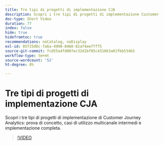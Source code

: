 ```yaml
---
title: Tre tipi di progetti di implementazione CJA
description: Scopri i tre tipi di progetti di implementazione Customer Journey Analytics, proof of concept, casi di utilizzo multicanale intermedi e implementazione completa.
doc-type: Short Video
duration: 77
index: false
hide: true
hidefromtoc: true
recommendations: noCatalog, noDisplay
exl-id: 05f25d0c-fa6a-4998-8460-82af4eeffff5
source-git-commit: fcd55a4fd007ec32d1bf05c431663a01fbb534b5
workflow-type: tm+mt
source-wordcount: '52'
ht-degree: 0%

---
```


# Tre tipi di progetti di implementazione CJA

Scopri i tre tipi di progetti di implementazione di Customer Journey Analytics: prova di concetto, casi di utilizzo multicanale intermedi e implementazione completa.

<!-- 62_S113_3442460_77_three-types-of-cja-implementation-projects -->
>[!VIDEO](https://video.tv.adobe.com/v/3458341/?learn=on&enablevpops=true)
